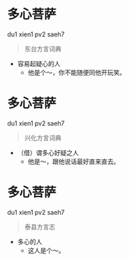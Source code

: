 # 多心菩萨
du1 xien1 pv2 saeh7
> 东台方言词典
- 容易起疑心的人
  - 他是个～，你不能随便同他开玩笑。

# 多心菩萨
du1 xien1 pv2 saeh7
> 兴化方言词典
- （借）谓多心好疑之人
  - 他是～，跟他说话最好直来直去。

# 多心菩萨
du1 xien1 pv2 saeh7
> 泰县方言志
- 多心的人
  - 这人是个～。
